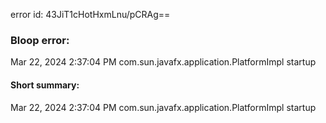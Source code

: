 error id: 43JiT1cHotHxmLnu/pCRAg==
### Bloop error:

Mar 22, 2024 2:37:04 PM com.sun.javafx.application.PlatformImpl startup
#### Short summary: 

Mar 22, 2024 2:37:04 PM com.sun.javafx.application.PlatformImpl startup